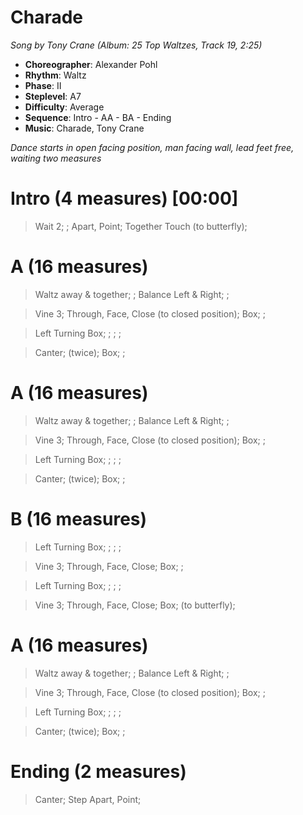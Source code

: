 # Charade
*Song by Tony Crane (Album: 25 Top Waltzes, Track 19, 2:25)*

* **Choreographer**: Alexander Pohl
* **Rhythm**: Waltz
* **Phase**: II
* **Steplevel**: A7
* **Difficulty**: Average
* **Sequence**: Intro - AA - BA - Ending
* **Music**: Charade, Tony Crane

*Dance starts in open facing position, man facing wall, lead feet free, waiting two measures*

# Intro (4 measures) [00:00]

> Wait 2; ; Apart, Point; Together Touch (to butterfly);

# A (16 measures)

> Waltz away & together; ; Balance Left & Right; ;

> Vine 3; Through, Face, Close (to closed position); Box; ;

> Left Turning Box; ; ; ;

> Canter; (twice); Box; ;

# A (16 measures)

> Waltz away & together; ; Balance Left & Right; ;

> Vine 3; Through, Face, Close (to closed position); Box; ;

> Left Turning Box; ; ; ;

> Canter; (twice); Box; ;

# B (16 measures)

> Left Turning Box; ; ; ;

> Vine 3; Through, Face, Close; Box; ;

> Left Turning Box; ; ; ;

> Vine 3; Through, Face, Close; Box; (to butterfly);

# A (16 measures)

> Waltz away & together; ; Balance Left & Right; ;

> Vine 3; Through, Face, Close (to closed position); Box; ;

> Left Turning Box; ; ; ;

> Canter; (twice); Box; ;

# Ending (2 measures)

> Canter; Step Apart, Point;